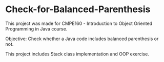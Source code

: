 # Check-for-Balanced-Parenthesis
This project was made for CMPE160 - Introduction to Object Oriented Programming in Java course.

Objective: Check whether a Java code includes balanced parenthesis or not.

This project includes Stack class implementation and OOP exercise.
